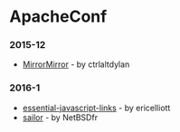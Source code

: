 # ApacheConf


### 2015-12
- [MirrorMirror](https://github.com/ctrlaltdylan/MirrorMirror) - by ctrlaltdylan

### 2016-1
- [essential-javascript-links](https://github.com/ericelliott/essential-javascript-links) - by ericelliott
- [sailor](https://github.com/NetBSDfr/sailor) - by NetBSDfr
